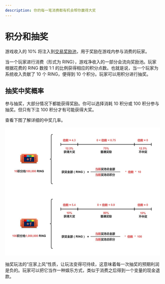 ```yaml
---
description: 你的每一笔消费都有机会帮你赢得大奖
---
```


# 积分和抽奖

游戏收入的 10% 将注入到[交易奖励池](../../advanced/evolution-land-dao/revenue-model.md#trading-reward-pool)，用于奖励在游戏内参与消费的玩家。

当一个玩家进行消费（形式为 RING），游戏净收入的一部分会流向奖励池。玩家根据花费的 RING 数按 1:1 的比例获得相应的积分点数。也就是说，当一个玩家为系统收入贡献了 10 个 RING，便得到 10 个积分。玩家可以用积分进行抽奖。

## 抽奖中奖概率

参与抽奖，大部分情况下都能获得奖励。你可以选择消耗 10 积分或 100 积分参与抽奖。但只有下注 100 积分才有可能获得大奖。

查看下图了解详细的中奖几率。

![&#x62BD;&#x5956;&#x4E2D;&#x5956;&#x6982;&#x7387;](../../.gitbook/assets/lottery-cn.jpg)

抽奖玩法的“庄家上风”性质，让玩法变得可持续，这意味着每一次抽奖的预期利润是负的。玩家可以把它当作一种娱乐方式，类似于消费之后得到一个变量的现金退款。

